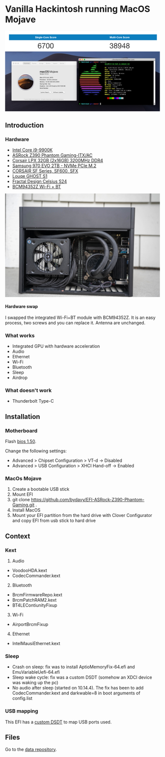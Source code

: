 # Vanilla Hackintosh running MacOS Mojave

![geekbench](https://raw.githubusercontent.com/bydavy/EFI-ASRock-Z390-Phantom-Gaming-data/master/images/geekbench.png)
![neofetch](https://raw.githubusercontent.com/bydavy/EFI-ASRock-Z390-Phantom-Gaming-data/master/images/neofetch.png)

## Introduction

### Hardware

* [Intel Core i9-9900K](https://amzn.to/2Cr0dFy)
* [ASRock Z390 Phantom Gaming-ITX/AC](https://amzn.to/2T3ju7d)
* [Corsair LPX 32GB (2x16GB) 3200MHz DDR4](https://amzn.to/2ATIeYC)
* [Samsung 970 EVO 2TB - NVMe PCIe M.2](https://amzn.to/2Dk4wnL)
* [CORSAIR SF Series, SF600, SFX](https://amzn.to/2T1fYu8)
* [Louqe GHOST S1](http://www.louqe.com/)
* [Fractal Design Celsius S24](https://amzn.to/2W4Zent)
* [BCM94352Z Wi-Fi + BT](https://www.ebay.com/itm/New-BCM94352Z-AC-WIFI-BT-WLAN-CARD-For-LENOVO-N50-70-B50-70-Y40-70-B40-80-Touch/272100347722)

![build](https://raw.githubusercontent.com/bydavy/EFI-ASRock-Z390-Phantom-Gaming-data/master/images/build.jpg)

#### Hardware swap

I swapped the integrated Wi-Fi+BT module with BCM94352Z. It is an easy process, two screws and you can replace it. Antenna are unchanged.

### What works

* Integrated GPU with hardware acceleration
* Audio
* Ethernet
* Wi-Fi
* Bluetooth
* Sleep
* Airdrop

### What doesn't work

* Thunderbolt Type-C

## Installation

### Motherboard

Flash [bios 1.50](https://www.asrock.com/mb/Intel/Z390%20Phantom%20Gaming-ITXac/index.asp#BIOS).

Change the following settings:

* Advanced > Chipset Configuration > VT-d -> Disabled
* Advanced > USB Configuration > XHCI Hand-off -> Enabled

### MacOs Mojave

1. Create a bootable USB stick
2. Mount EFI
3. git clone https://github.com/bydavy/EFI-ASRock-Z390-Phantom-Gaming.git .
4. Install MacOS
5. Mount your EFI partition from the hard drive with Clover Configurator and copy EFI from usb stick to hard drive

## Context

### Kext

1. Audio
 * VoodooHDA.kext
 * CodecCommander.kext
2. Bluetooth
 * BrcmFirmwareRepo.kext
 * BrcmPatchRAM2.kext
 * BT4LEContiunityFixup
3. Wi-Fi
 * AirportBrcmFixup
4. Ethernet
 * IntelMausiEthernet.kext

### Sleep

* Crash on sleep: fix was to install AptioMemoryFix-64.efi and EmuVariableUefi-64.efi
* Sleep wake cycle: fix was a custom DSDT (somehow an XDCI device was waking up the pc)
* No audio after sleep (started on 10.14.4). The fix has been to add CodecCommander.kext and darkwable=8 in boot arguments of config.list

### USB mapping

This EFI has a [custom DSDT](https://github.com/bydavy/EFI-ASRock-Z390-Phantom-Gaming-data) to map USB ports used.

## Files

Go to the [data repository](https://github.com/bydavy/EFI-ASRock-Z390-Phantom-Gaming-data).
